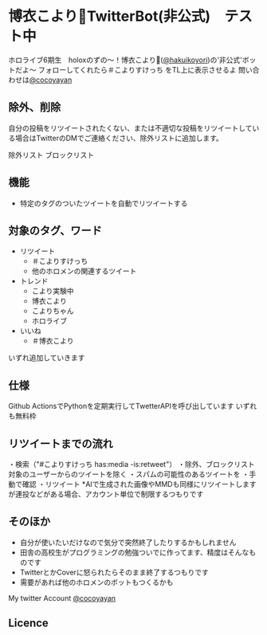 # 博衣こより🧪TwitterBot(非公式)　テスト中

ホロライブ6期生　holoxのずの〜！博衣こより🧪([@hakuikoyori](https://twitter.com/hakuikoyori))の'非公式'ボットだよ〜
フォローしてくれたら＃こよりすけっち をTL上に表示させるよ
問い合わせは[@cocoyayan](https://twitter.com/cocoyayan)



## 除外、削除
自分の投稿をリツイートされたくない、または不適切な投稿をリツイートしている場合はTwitterのDMでご連絡ください、除外リストに追加します。

除外リスト
ブロックリスト

## 機能
- 特定のタグのついたツイートを自動でリツイートする             <!--check_tag-->


## 対象のタグ、ワード
- リツイート
  - ＃こよりすけっち
  - 他のホロメンの関連するツイート
- トレンド
  - こより実験中
  - 博衣こより
  - こよりちゃん
  - ホロライブ
- いいね
  - ＃博衣こより

いずれ追加していきます

## 仕様
Github ActionsでPythonを定期実行してTwetterAPIを呼び出しています
いずれも無料枠

## リツイートまでの流れ
・検索（"#こよりすけっち has:media -is:retweet"）
・除外、ブロックリスト対象のユーザーからのツイートを除く
・スパムの可能性のあるツイートを
・手動で確認
・リツイート
*AIで生成された画像やMMDも同様にリツイートしますが連投などがある場合、アカウント単位で制限するつもりです

## そのほか
- 自分が使いたいだけなので気分で突然終了したりするかもしれません
- 田舎の高校生がプログラミングの勉強ついでに作ってます、精度はそんなものです
- TwitterとかCoverに怒られたらそのまま終了するつもりです
- 需要があれば他のホロメンのボットもつくるかも

My twitter Account [@cocoyayan](https://twitter.com/cocoyayan)

## Licence
